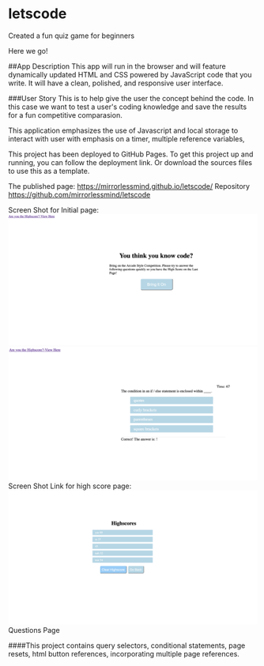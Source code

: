 # letscode
Created a fun quiz game for beginners

Here we go! 

##App Description
 This app will run in the browser and will feature dynamically updated HTML and CSS powered by JavaScript code that you write. It will have a clean, polished, and responsive user interface.


###User Story
This is to help give the user the concept behind the code. In this case we want to test a user's coding knowledge and save the results for a fun competitive comparasion.

This application emphasizes the use of Javascript and local storage to interact with user with emphasis on a timer, multiple reference variables, 

This project has been deployed to GitHub Pages. To get this project up and running, you can follow the deployment link. Or download the sources files to use this as a template.

The published page:
https://mirrorlessmind.github.io/letscode/
Repository
https://github.com/mirrorlessmind/letscode


Screen Shot for Initial page:
![home image](assets/images/home.jpg?raw=true "Home Image")
![Questions image](assets/images/questions.jpg?raw=true "Questions")
Screen Shot Link for high score page:
![highscore image](assets/images/highscore.jpg?raw=true "High Score Image")
Questions Page





####This project contains query selectors, conditional statements, page resets, html button references, incorporating multiple page references.




